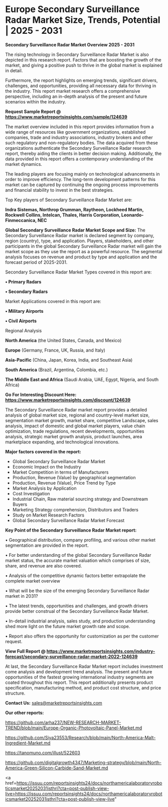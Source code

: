 # Europe Secondary Surveillance Radar Market Size, Trends, Potential | 2025 - 2031

<Strong> Secondary Surveillance Radar Market Overview 2025 - 2031</strong>

The rising technology in Secondary Surveillance Radar Market is also depicted in this research report. Factors that are boosting the growth of the market, and giving a positive push to thrive in the global market is explained in detail.

Furthermore, the report highlights on emerging trends, significant drivers, challenges, and opportunities, providing all necessary data for thriving in the industry. This report market research offers a comprehensive perspective, including an in-depth analysis of the present and future scenarios within the industry.

<strong>Request Sample Report @ <a href=https://www.marketreportsinsights.com/sample/124639>https://www.marketreportsinsights.com/sample/124639</a></strong>

The market overview included in this report provides information from a wide range of resources like government organizations, established companies, trade and industry associations, industry brokers and other such regulatory and non-regulatory bodies. The data acquired from these organizations authenticate the Secondary Surveillance Radar research report, thereby aiding the clients in better decision making. Additionally, the data provided in this report offers a contemporary understanding of the market dynamics.

The leading players are focusing mainly on technological advancements in order to improve efficiency. The long-term development patterns for this market can be captured by continuing the ongoing process improvements and financial stability to invest in the best strategies.

Top Key players of Secondary Surveillance Radar Market are:

<strong>Indra Sistemas, Northrop Grumman, Raytheon, Lockheed Martin, Rockwell Collins, Intelcan, Thales, Harris Corporation, Leonardo-Finmeccanica, NEC</strong>

<strong><b>Global Secondary Surveillance Radar Market Scope and Size:</b></strong>
The Secondary Surveillance Radar market is declared segment by company, region (country), type, and application. Players, stakeholders, and other participants in the global Secondary Surveillance Radar market will gain the market scope as they use the report as a powerful resource. The segmental analysis focuses on revenue and product by type and application and the forecast period of 2025-2031.

Secondary Surveillance Radar Market Types covered in this report are:

<strong>• Primary Radars

• Secondary Radars</strong>

Market Applications covered in this report are:

<strong>• Military Airports

• Civil Airports</strong> 

Regional Analysis

<strong>North America</strong> (the United States, Canada, and Mexico)

<strong>Europe</strong> (Germany, France, UK, Russia, and Italy)

<strong>Asia-Pacific</strong> (China, Japan, Korea, India, and Southeast Asia)

<strong>South America</strong> (Brazil, Argentina, Colombia, etc.)

<strong>The Middle East and Africa</strong> (Saudi Arabia, UAE, Egypt, Nigeria, and South Africa)

<strong>Go For Interesting Discount Here: <a href=https://www.marketreportsinsights.com/discount/124639>https://www.marketreportsinsights.com/discount/124639</a></strong>

The Secondary Surveillance Radar market report provides a detailed analysis of global market size, regional and country-level market size, segmentation market growth, market share, competitive Landscape, sales analysis, impact of domestic and global market players, value chain optimization, trade regulations, recent developments, opportunities analysis, strategic market growth analysis, product launches, area marketplace expanding, and technological innovations.

<strong><b>Major factors covered in the report:</b></strong>
<ul>
  <li>Global Secondary Surveillance Radar Market </li>
  <li>Economic Impact on the Industry</li>
  <li>Market Competition in terms of Manufacturers</li>
  <li>Production, Revenue (Value) by geographical segmentation</li>
  <li>Production, Revenue (Value), Price Trend by Type</li>
  <li>Market Analysis by Application</li>
  <li>Cost Investigation</li>
  <li>Industrial Chain, Raw material sourcing strategy and Downstream Buyers</li>
  <li>Marketing Strategy comprehension, Distributors and Traders</li>
  <li>Study on Market Research Factors</li>
  <li>Global Secondary Surveillance Radar Market Forecast</li>
</ul>

<strong><b>Key Point of the Secondary Surveillance Radar Market report:</b></strong>

• Geographical distribution, company profiling, and various other market segmentation are provided in the report.

• For better understanding of the global Secondary Surveillance Radar market status, the accurate market valuation which comprises of size, share, and revenue are also covered.

• Analysis of the competitive dynamic factors better extrapolate the complete market overview

• What will be the size of the emerging Secondary Surveillance Radar market in 2031?

• The latest trends, opportunities and challenges, and growth drivers provide better construal of the Secondary Surveillance Radar Market.

• In-detail industrial analysis, sales study, and production understanding shed more light on the future market growth rate and scope.

• Report also offers the opportunity for customization as per the customer request.

<strong><b>View Full Report @ <a href=https://www.marketreportsinsights.com/industry-forecast/secondary-surveillance-radar-market-2022-124639>https://www.marketreportsinsights.com/industry-forecast/secondary-surveillance-radar-market-2022-124639</a></b></strong>


At last, the Secondary Surveillance Radar Market report includes investment come analysis and development trend analysis. The present and future opportunities of the fastest growing international industry segments are coated throughout this report. This report additionally presents product specification, manufacturing method, and product cost structure, and price structure.

<strong>Contact Us:</strong>
sales@marketreportsinsights.com

<strong>Our other reports:</strong>

<a href=https://github.com/arha237/NEW-RESEARCH-MARKET-TREND/blob/main/Europe-Organic-Photovoltaic-Panel-Market.md>https://github.com/arha237/NEW-RESEARCH-MARKET-TREND/blob/main/Europe-Organic-Photovoltaic-Panel-Market.md</a>

<a href=https://github.com/Siya23553/Research/blob/main/North-America-Malt-Ingredient-Market.md>https://github.com/Siya23553/Research/blob/main/North-America-Malt-Ingredient-Market.md</a>

<a href=https://tanomuno.com/illust/522603>https://tanomuno.com/illust/522603</a>

<a href=https://github.com/digitalgrowth4347/Marketing-strategy/blob/main/North-America-Green-Silicon-Carbide-Sand-Market.md>https://github.com/digitalgrowth4347/Marketing-strategy/blob/main/North-America-Green-Silicon-Carbide-Sand-Market.md</a>

<a href=https://issuu.com/reportsinsights24/docs/northamericalaboratoryroboticsmarket20252031isthri?cta=post-publish-view-live>https://issuu.com/reportsinsights24/docs/northamericalaboratoryroboticsmarket20252031isthri?cta=post-publish-view-live</a>"
